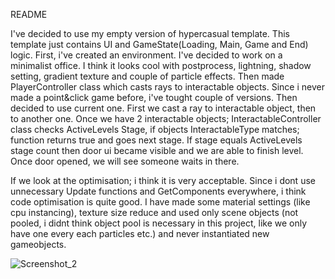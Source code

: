 README

I've decided to use my empty version of hypercasual template. This template just contains
UI and GameState(Loading, Main, Game and End) logic. First, i've created an environment. 
I've decided to work on a minimalist office. I think it looks cool with postprocess,
lightning, shadow setting, gradient texture and couple of particle effects.
Then made PlayerController class which casts rays to interactable objects. 
Since i never made a point&click game before, i've tought couple of versions.
Then decided to use current one. First we cast a ray to interactable object, then to another one. Once we have 2 interactable objects;
InteractableController class checks ActiveLevels Stage, if objects InteractableType matches; function returns true and goes next stage.
If stage equals ActiveLevels stage count then door ui became visible and we are able to finish level. 
Once door opened, we will see someone waits in there.

If we look at the optimisation; i think it is very acceptable. Since i dont use unnecessary Update functions and GetComponents everywhere, i think code optimisation is quite good. I have made some material settings (like cpu instancing), texture size reduce and used only scene objects (not pooled, i didnt think object pool is necessary in this project, like we only have one every each particles etc.) and never instantiated new gameobjects. 

![Screenshot_2](https://user-images.githubusercontent.com/24496846/195956237-3c52c463-c78f-45e6-93fb-b041b63fed8b.jpg)

